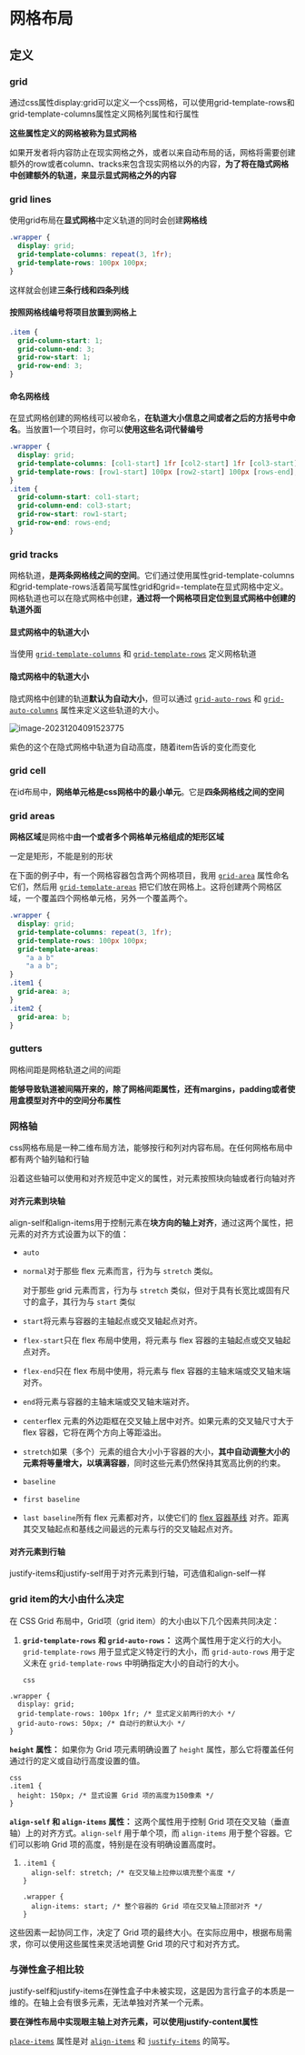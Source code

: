 # 网格布局

## 定义

### grid

通过css属性display:grid可以定义一个css网格，可以使用grid-template-rows和grid-template-columns属性定义网格列属性和行属性

**这些属性定义的网格被称为显式网格**

如果开发者将内容防止在现实网格之外，或者以来自动布局的话，网格将需要创建额外的row或者column、tracks来包含现实网格以外的内容，**为了将在隐式网格中创建额外的轨道，来显示显式网格之外的内容**

### grid lines

使用grid布局在**显式网格**中定义轨道的同时会创建**网格线**

```css
.wrapper {
  display: grid;
  grid-template-columns: repeat(3, 1fr);
  grid-template-rows: 100px 100px;
}
```

这样就会创建**三条行线和四条列线**

#### 按照网格线编号将项目放置到网格上

```css
.item {
  grid-column-start: 1;
  grid-column-end: 3;
  grid-row-start: 1;
  grid-row-end: 3;
}
```

#### 命名网格线

在显式网格创建的网格线可以被命名，**在轨道大小信息之间或者之后的方括号中命名**。当放置1一个项目时，你可以**使用这些名词代替编号**

```CSS
.wrapper {
  display: grid;
  grid-template-columns: [col1-start] 1fr [col2-start] 1fr [col3-start] 1fr [cols-end];
  grid-template-rows: [row1-start] 100px [row2-start] 100px [rows-end];
}
.item {
  grid-column-start: col1-start;
  grid-column-end: col3-start;
  grid-row-start: row1-start;
  grid-row-end: rows-end;
}

```

### grid tracks

网格轨道，**是两条网格线之间的空间**。它们通过使用属性grid-template-columns和grid-template-rows活着简写属性grid和grid=-template在显式网格中定义。网格轨道也可以在隐式网格中创建，**通过将一个网格项目定位到显式网格中创建的轨道外面**

#### 显式网格中的轨道大小

当使用 [`grid-template-columns`](https://developer.mozilla.org/zh-CN/docs/Web/CSS/grid-template-columns) 和 [`grid-template-rows`](https://developer.mozilla.org/zh-CN/docs/Web/CSS/grid-template-rows) 定义网格轨道

#### 隐式网格中的轨道大小

隐式网格中创建的轨道**默认为自动大小**，但可以通过 [`grid-auto-rows`](https://developer.mozilla.org/zh-CN/docs/Web/CSS/grid-auto-rows) 和 [`grid-auto-columns`](https://developer.mozilla.org/zh-CN/docs/Web/CSS/grid-auto-columns) 属性来定义这些轨道的大小。

![image-20231204091523775](https://raw.githubusercontent.com/asdleooooo/cloudimg/master/img/image-20231204091523775.png)

紫色的这个在隐式网格中轨道为自动高度，随着item告诉的变化而变化

### grid cell

在id布局中，**网络单元格是css网格中的最小单元**。它是**四条网格线之间的空间**

### grid areas

**网格区域**是网格中**由一个或者多个网格单元格组成的矩形区域**

一定是矩形，不能是别的形状

在下面的例子中，有一个网格容器包含两个网格项目，我用 [`grid-area`](https://developer.mozilla.org/zh-CN/docs/Web/CSS/grid-area) 属性命名它们，然后用 [`grid-template-areas`](https://developer.mozilla.org/zh-CN/docs/Web/CSS/grid-template-areas) 把它们放在网格上。这将创建两个网格区域，一个覆盖四个网格单元格，另外一个覆盖两个。

```css
.wrapper {
  display: grid;
  grid-template-columns: repeat(3, 1fr);
  grid-template-rows: 100px 100px;
  grid-template-areas:
    "a a b"
    "a a b";
}
.item1 {
  grid-area: a;
}
.item2 {
  grid-area: b;
}

```

### gutters

网格间距是网格轨道之间的间距

**能够导致轨道被间隔开来的，除了网格间距属性，还有margins，padding或者使用盒模型对齐中的空间分布属性**

### 网格轴

css网格布局是一种二维布局方法，能够按行和列对内容布局。在任何网格布局中都有两个轴列轴和行轴

沿着这些轴可以使用和对齐规范中定义的属性，对元素按照块向轴或者行向轴对齐

#### 对齐元素到块轴

align-self和align-items用于控制元素在**块方向的轴上对齐**，通过这两个属性，把元素的对齐方式设置为以下的值：

- `auto`

- `normal`对于那些 flex 元素而言，行为与 `stretch` 类似。

  对于那些 grid 元素而言，行为与 `stretch` 类似，但对于具有长宽比或固有尺寸的盒子，其行为与 `start` 类似

- `start`将元素与容器的主轴起点或交叉轴起点对齐。

- `flex-start`只在 flex 布局中使用，将元素与 flex 容器的主轴起点或交叉轴起点对齐。

- `flex-end`只在 flex 布局中使用，将元素与 flex 容器的主轴末端或交叉轴末端对齐。

- `end`将元素与容器的主轴末端或交叉轴末端对齐。

- `center`flex 元素的外边距框在交叉轴上居中对齐。如果元素的交叉轴尺寸大于 flex 容器，它将在两个方向上等距溢出。

- `stretch`如果（多个）元素的组合大小小于容器的大小，**其中自动调整大小的元素将等量增大，以填满容器**，同时这些元素仍然保持其宽高比例的约束。

- `baseline`

- `first baseline`

- `last baseline`所有 flex 元素都对齐，以使它们的 [flex 容器基线](https://drafts.csswg.org/css-flexbox-1/#flex-baselines) 对齐。距离其交叉轴起点和基线之间最远的元素与行的交叉轴起点对齐。

#### 对齐元素到行轴

justify-items和justify-self用于对齐元素到行轴，可选值和align-self一样

### grid item的大小由什么决定

在 CSS Grid 布局中，Grid项（grid item）的大小由以下几个因素共同决定：

1. **`grid-template-rows` 和 `grid-auto-rows`：** 这两个属性用于定义行的大小。`grid-template-rows` 用于显式定义特定行的大小，而 `grid-auto-rows` 用于定义未在 `grid-template-rows` 中明确指定大小的自动行的大小。

   ```
   css
   ```

```
.wrapper {
  display: grid;
  grid-template-rows: 100px 1fr; /* 显式定义前两行的大小 */
  grid-auto-rows: 50px; /* 自动行的默认大小 */
}
```

**`height` 属性：** 如果你为 Grid 项元素明确设置了 `height` 属性，那么它将覆盖任何通过行的定义或自动行高度设置的值。

```
css
.item1 {
  height: 150px; /* 显式设置 Grid 项的高度为150像素 */
}
```

**`align-self` 和 `align-items` 属性：** 这两个属性用于控制 Grid 项在交叉轴（垂直轴）上的对齐方式。`align-self` 用于单个项，而 `align-items` 用于整个容器。它们可以影响 Grid 项的高度，特别是在没有明确设置高度时。

1. ```
   .item1 {
     align-self: stretch; /* 在交叉轴上拉伸以填充整个高度 */
   }
   
   .wrapper {
     align-items: start; /* 整个容器的 Grid 项在交叉轴上顶部对齐 */
   }
   ```

这些因素一起协同工作，决定了 Grid 项的最终大小。在实际应用中，根据布局需求，你可以使用这些属性来灵活地调整 Grid 项的尺寸和对齐方式。

### 与弹性盒子相比较

justify-self和justify-items在弹性盒子中未被实现，这是因为言行盒子的本质是一维的。在轴上会有很多元素，无法单独对齐某一个元素。

**要在弹性布局中实现眼主轴上对齐元素，可以使用justify-content属性**

[`place-items`](https://developer.mozilla.org/zh-CN/docs/Web/CSS/place-items) 属性是对 [`align-items`](https://developer.mozilla.org/zh-CN/docs/Web/CSS/align-items) 和 [`justify-items`](https://developer.mozilla.org/zh-CN/docs/Web/CSS/justify-items) 的简写。